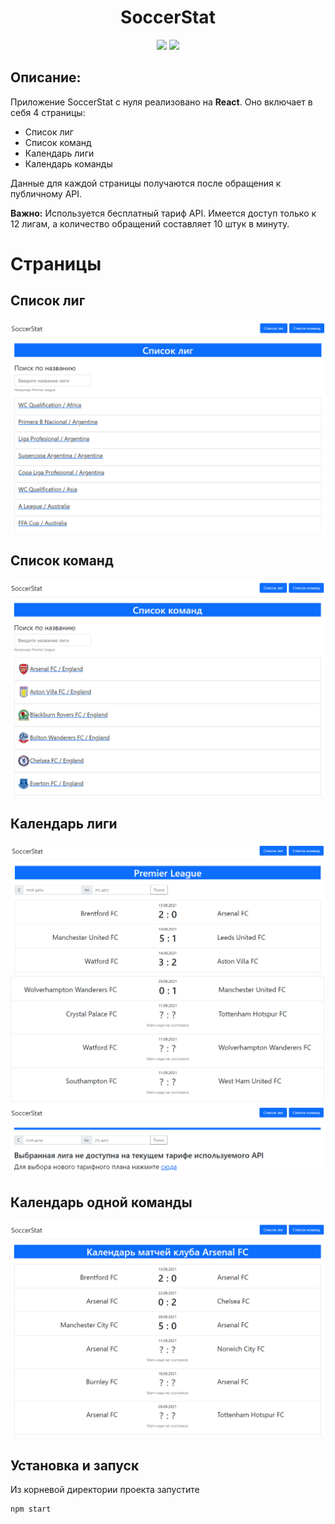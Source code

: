 <h1 align="center">SoccerStat</h1>

<p align="center">
<img src="https://img.shields.io/badge/react-17.0.2-blue">
<img src="https://img.shields.io/badge/made%20by-EmonamontE-green">
</p>

## Описание:

Приложение SoccerStat с нуля реализовано на **React**. Оно включает в себя 4 страницы:

- Список лиг
- Список команд
- Календарь лиги
- Календарь команды

Данные для каждой страницы получаются после обращения к публичному API.

**Важно:** Используется бесплатный тариф API. Имеется доступ только к 12 лигам, а количество обращений составляет 10 штук в минуту.

# Страницы

## Список лиг

![picture](https://github.com/EmonamontE/SoccerStat/blob/main/readme_assets/1.PNG)

## Список команд

![picture](https://github.com/EmonamontE/SoccerStat/blob/main/readme_assets/2.PNG)

## Календарь лиги

![picture](https://github.com/EmonamontE/SoccerStat/blob/main/readme_assets/3.PNG)
![picture](https://github.com/EmonamontE/SoccerStat/blob/main/readme_assets/4.PNG)
![picture](https://github.com/EmonamontE/SoccerStat/blob/main/readme_assets/5.PNG)

## Календарь одной команды

![picture](https://github.com/EmonamontE/SoccerStat/blob/main/readme_assets/6.PNG)

## Установка и запуск

Из корневой директории проекта запустите
```
npm start
```
